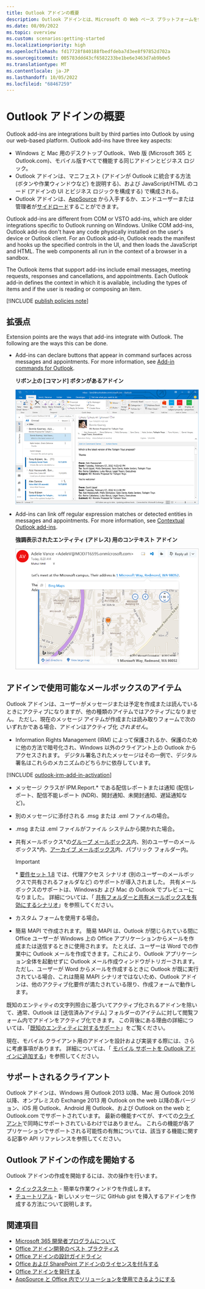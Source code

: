 ```yaml
---
title: Outlook アドインの概要
description: Outlook アドインとは、Microsoft の Web ベース プラットフォームを使用して Outlook に組み込まれるサードパーティ製の統合機能です。
ms.date: 08/09/2022
ms.topic: overview
ms.custom: scenarios:getting-started
ms.localizationpriority: high
ms.openlocfilehash: fd17728f840188fbedfdeba7d3ee8f97852d702a
ms.sourcegitcommit: 005783ddd43cf6582233be1be6e3463d7ab9b0e5
ms.translationtype: MT
ms.contentlocale: ja-JP
ms.lasthandoff: 10/05/2022
ms.locfileid: "68467259"
---
```

# <a name="outlook-add-ins-overview"></a>Outlook アドインの概要

Outlook add-ins are integrations built by third parties into Outlook by using our web-based platform. Outlook add-ins have three key aspects:

- Windows と Mac 用のデスクトップ Outlook、Web 版 (Microsoft 365 と Outlook.com)、モバイル版すべてで機能する同じアドインとビジネス ロジック。
- Outlook アドインは、マニフェスト (アドインが Outlook に統合する方法 (ボタンや作業ウィンドウなど) を説明する)、および JavaScript/HTML のコード (アドインの UI とビジネス ロジックを構成する) で構成される。
- Outlook アドインは、[AppSource](https://appsource.microsoft.com) から入手するか、エンドユーザーまたは管理者が[サイドロード](sideload-outlook-add-ins-for-testing.md)することができます。

Outlook add-ins are different from COM or VSTO add-ins, which are older integrations specific to Outlook running on Windows. Unlike COM add-ins, Outlook add-ins don't have any code physically installed on the user's device or Outlook client. For an Outlook add-in, Outlook reads the manifest and hooks up the specified controls in the UI, and then loads the JavaScript and HTML. The web components all run in the context of a browser in a sandbox.

The Outlook items that support add-ins include email messages, meeting requests, responses and cancellations, and appointments. Each Outlook add-in defines the context in which it is available, including the types of items and if the user is reading or composing an item.

[!INCLUDE [publish policies note](../includes/note-publish-policies.md)]

## <a name="extension-points"></a>拡張点

Extension points are the ways that add-ins integrate with Outlook. The following are the ways this can be done.

- Add-ins can declare buttons that appear in command surfaces across messages and appointments. For more information, see [Add-in commands for Outlook](add-in-commands-for-outlook.md).

    **リボン上の [コマンド] ボタンがあるアドイン**

    ![アドイン関数コマンド。](../images/uiless-command-shape.png)

- Add-ins can link off regular expression matches or detected entities in messages and appointments. For more information, see [Contextual Outlook add-ins](contextual-outlook-add-ins.md).

    **強調表示されたエンティティ (アドレス) 用のコンテキスト アドイン**

    ![カード内のコンテキスト アプリを示す。](../images/outlook-detected-entity-card.png)

## <a name="mailbox-items-available-to-add-ins"></a>アドインで使用可能なメールボックスのアイテム

Outlook アドインは、ユーザーがメッセージまたは予定を作成または読んでいるときにアクティブになりますが、他の種類のアイテムではアクティブになりません。 ただし、現在のメッセージ アイテムが作成または読み取りフォームで次のいずれかである場合、アドインはアクティブ化 *されません*。

- Information Rights Management (IRM) によって保護されるか、保護のために他の方法で暗号化され、Windows 以外のクライアント上の Outlook からアクセスされます。 デジタル署名されたメッセージはその一例で、デジタル署名はこれらのメカニズムのどちらかに依存しています。

[!INCLUDE [outlook-irm-add-in-activation](../includes/outlook-irm-add-in-activation.md)]

- メッセージ クラスが IPM.Report.* である配信レポートまたは通知 (配信レポート、配信不能レポート (NDR)、開封通知、未開封通知、遅延通知など)。

- 別のメッセージに添付される .msg または .eml ファイルの場合。

- .msg または .eml ファイルがファイル システムから開かれた場合。

- 共有メールボックス\*の[グループ メールボックス](/microsoft-365/admin/create-groups/compare-groups?view=o365-worldwide&preserve-view=true#shared-mailboxes)内、別のユーザーのメールボックス\*内、[アーカイブ メールボックス](/office365/servicedescriptions/exchange-online-archiving-service-description/archive-client-and-compliance-&-security-feature-details?tabs=Archive-features#archive-mailbox)内、パブリック フォルダー内。

  > [!IMPORTANT]
  > \* [要件セット 1.8](/javascript/api/requirement-sets/outlook/requirement-set-1.8/outlook-requirement-set-1.8) では、代理アクセス シナリオ (別のユーザーのメールボックスで共有されるフォルダなど) のサポートが導入されました。 共有メールボックスのサポートは、Windowsお よび Mac の Outlook でプレビューになりました。 詳細については、「 [共有フォルダーと共有メールボックスを有効にするシナリオ](delegate-access.md)」を参照してください。

- カスタム フォームを使用する場合。

- 簡易 MAPI で作成されます。 簡易 MAPI は、Outlook が閉じられている間に Office ユーザーが Windows 上の Office アプリケーションからメールを作成または送信するときに使用されます。 たとえば、ユーザーは Word での作業中に Outlook メールを作成できます。これにより、Outlook アプリケーション全体を起動せずに Outlook メール作成ウィンドウがトリガーされます。 ただし、ユーザーが Word からメールを作成するときに Outlook が既に実行されている場合、これは簡易 MAPI シナリオではないため、Outlook アドインは、他のアクティブ化要件が満たされている限り、作成フォームで動作します。

既知のエンティティの文字列照合に基づいてアクティブ化されるアドインを除いて、通常、Outlook は [送信済みアイテム] フォルダーのアイテムに対して閲覧フォーム内でアドインをアクティブ化できます。 この背後にある理由の詳細については、「[既知のエンティティに対するサポート](match-strings-in-an-item-as-well-known-entities.md#support-for-well-known-entities)」をご覧ください。

現在、モバイル クライアント用のアドインを設計および実装する際には、さらに考慮事項があります。 詳細については、「 [モバイル サポートを Outlook アドインに追加する](add-mobile-support.md#compose-mode-and-appointments)」を参照してください。

## <a name="supported-clients"></a>サポートされるクライアント

Outlook アドインは、Windows 用 Outlook 2013 以降、Mac 用 Outlook 2016 以降、オンプレミスの Exchange 2013 用 Outlook on the web 以降の各バージョン、iOS 用 Outlook、Android 用 Outlook、および Outlook on the web と Outlook.com でサポートされています。 最新の機能すべてが、すべての[クライアント](/javascript/api/requirement-sets/outlook/outlook-api-requirement-sets#requirement-sets-supported-by-exchange-servers-and-outlook-clients)で同時にサポートされているわけではありません。 これらの機能が各アプリケーションでサポートされる可能性の有無については、該当する機能に関する記事や API リファレンスを参照してください。

## <a name="get-started-building-outlook-add-ins"></a>Outlook アドインの作成を開始する

Outlook アドインの作成を開始するには、次の操作を行います。

- [クイックスタート](../quickstarts/outlook-quickstart.md) - 簡単な作業ウィンドウを作成します。
- [チュートリアル](../tutorials/outlook-tutorial.md) - 新しいメッセージに GitHub gist を挿入するアドインを作成する方法について説明します。

## <a name="see-also"></a>関連項目

- [Microsoft 365 開発者プログラムについて](https://developer.microsoft.com/microsoft-365/dev-program)
- [Office アドイン開発のベスト プラクティス](../concepts/add-in-development-best-practices.md)
- [Office アドインの設計ガイドライン](../design/add-in-design.md)
- [Office および SharePoint アドインのライセンスを付与する](/office/dev/store/license-your-add-ins)
- [Office アドインを発行する](../publish/publish.md)
- [AppSource と Office 内でソリューションを使用できるようにする](/office/dev/store/submit-to-the-office-store)
